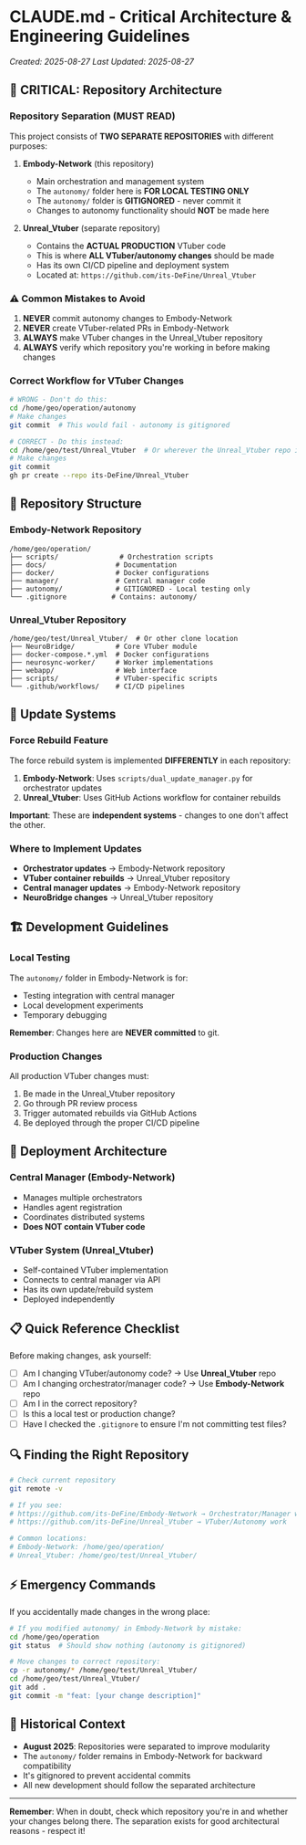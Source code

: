 # CLAUDE.md - Critical Architecture & Engineering Guidelines

*Created: 2025-08-27*
*Last Updated: 2025-08-27*

## 🚨 CRITICAL: Repository Architecture

### Repository Separation (MUST READ)

This project consists of **TWO SEPARATE REPOSITORIES** with different purposes:

1. **Embody-Network** (this repository)
   - Main orchestration and management system
   - The `autonomy/` folder here is **FOR LOCAL TESTING ONLY**
   - The `autonomy/` folder is **GITIGNORED** - never commit it
   - Changes to autonomy functionality should **NOT** be made here

2. **Unreal_Vtuber** (separate repository)
   - Contains the **ACTUAL PRODUCTION** VTuber code
   - This is where **ALL VTuber/autonomy changes** should be made
   - Has its own CI/CD pipeline and deployment system
   - Located at: `https://github.com/its-DeFine/Unreal_Vtuber`

### ⚠️ Common Mistakes to Avoid

1. **NEVER** commit autonomy changes to Embody-Network
2. **NEVER** create VTuber-related PRs in Embody-Network
3. **ALWAYS** make VTuber changes in the Unreal_Vtuber repository
4. **ALWAYS** verify which repository you're working in before making changes

### Correct Workflow for VTuber Changes

```bash
# WRONG - Don't do this:
cd /home/geo/operation/autonomy
# Make changes
git commit  # This would fail - autonomy is gitignored

# CORRECT - Do this instead:
cd /home/geo/test/Unreal_Vtuber  # Or wherever the Unreal_Vtuber repo is cloned
# Make changes
git commit
gh pr create --repo its-DeFine/Unreal_Vtuber
```

## 📁 Repository Structure

### Embody-Network Repository
```
/home/geo/operation/
├── scripts/               # Orchestration scripts
├── docs/                 # Documentation
├── docker/               # Docker configurations
├── manager/              # Central manager code
├── autonomy/             # GITIGNORED - Local testing only
└── .gitignore           # Contains: autonomy/
```

### Unreal_Vtuber Repository
```
/home/geo/test/Unreal_Vtuber/  # Or other clone location
├── NeuroBridge/          # Core VTuber module
├── docker-compose.*.yml  # Docker configurations
├── neurosync-worker/     # Worker implementations
├── webapp/               # Web interface
├── scripts/              # VTuber-specific scripts
└── .github/workflows/    # CI/CD pipelines
```

## 🔄 Update Systems

### Force Rebuild Feature

The force rebuild system is implemented **DIFFERENTLY** in each repository:

1. **Embody-Network**: Uses `scripts/dual_update_manager.py` for orchestrator updates
2. **Unreal_Vtuber**: Uses GitHub Actions workflow for container rebuilds

**Important**: These are **independent systems** - changes to one don't affect the other.

### Where to Implement Updates

- **Orchestrator updates** → Embody-Network repository
- **VTuber container rebuilds** → Unreal_Vtuber repository
- **Central manager updates** → Embody-Network repository
- **NeuroBridge changes** → Unreal_Vtuber repository

## 🏗️ Development Guidelines

### Local Testing

The `autonomy/` folder in Embody-Network is for:
- Testing integration with central manager
- Local development experiments
- Temporary debugging

**Remember**: Changes here are **NEVER committed** to git.

### Production Changes

All production VTuber changes must:
1. Be made in the Unreal_Vtuber repository
2. Go through PR review process
3. Trigger automated rebuilds via GitHub Actions
4. Be deployed through the proper CI/CD pipeline

## 🚀 Deployment Architecture

### Central Manager (Embody-Network)
- Manages multiple orchestrators
- Handles agent registration
- Coordinates distributed systems
- **Does NOT contain VTuber code**

### VTuber System (Unreal_Vtuber)
- Self-contained VTuber implementation
- Connects to central manager via API
- Has its own update/rebuild system
- Deployed independently

## 📋 Quick Reference Checklist

Before making changes, ask yourself:

- [ ] Am I changing VTuber/autonomy code? → Use **Unreal_Vtuber** repo
- [ ] Am I changing orchestrator/manager code? → Use **Embody-Network** repo
- [ ] Am I in the correct repository?
- [ ] Is this a local test or production change?
- [ ] Have I checked the `.gitignore` to ensure I'm not committing test files?

## 🔍 Finding the Right Repository

```bash
# Check current repository
git remote -v

# If you see:
# https://github.com/its-DeFine/Embody-Network → Orchestrator/Manager work
# https://github.com/its-DeFine/Unreal_Vtuber → VTuber/Autonomy work

# Common locations:
# Embody-Network: /home/geo/operation/
# Unreal_Vtuber: /home/geo/test/Unreal_Vtuber/
```

## ⚡ Emergency Commands

If you accidentally made changes in the wrong place:

```bash
# If you modified autonomy/ in Embody-Network by mistake:
cd /home/geo/operation
git status  # Should show nothing (autonomy is gitignored)

# Move changes to correct repository:
cp -r autonomy/* /home/geo/test/Unreal_Vtuber/
cd /home/geo/test/Unreal_Vtuber/
git add .
git commit -m "feat: [your change description]"
```

## 📝 Historical Context

- **August 2025**: Repositories were separated to improve modularity
- The `autonomy/` folder remains in Embody-Network for backward compatibility
- It's gitignored to prevent accidental commits
- All new development should follow the separated architecture

---

**Remember**: When in doubt, check which repository you're in and whether your changes belong there. The separation exists for good architectural reasons - respect it!